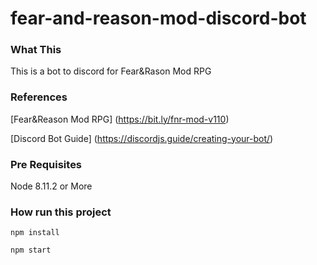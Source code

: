 # fear-and-reason-mod-discord-bot

### What This
This is a bot to discord for Fear&Rason Mod RPG 


### References
[Fear&Reason Mod RPG] (https://bit.ly/fnr-mod-v110)

[Discord Bot Guide] (https://discordjs.guide/creating-your-bot/)


### Pre Requisites
Node 8.11.2 or More

### How run this project

```npm install```

```npm start```
